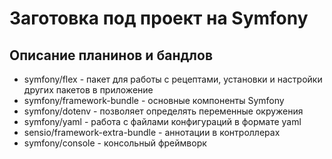 # Заготовка под проект на Symfony

## Описание планинов и бандлов

* symfony/flex - пакет для работы с рецептами, установки и настройки других пакетов в приложение
* symfony/framework-bundle - основные компоненты Symfony
* symfony/dotenv - позволяет определять переменные окружения
* symfony/yaml - работа с файлами конфигураций в формате yaml
* sensio/framework-extra-bundle - аннотации в контроллерах
* symfony/console - консольный фреймворк
